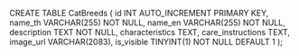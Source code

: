 CREATE TABLE CatBreeds (
    id INT AUTO_INCREMENT PRIMARY KEY, 
    name_th VARCHAR(255) NOT NULL, 
    name_en VARCHAR(255) NOT NULL, 
    description TEXT NOT NULL, 
    characteristics TEXT, 
    care_instructions TEXT, 
    image_url VARCHAR(2083), 
    is_visible TINYINT(1) NOT NULL DEFAULT 1
);
